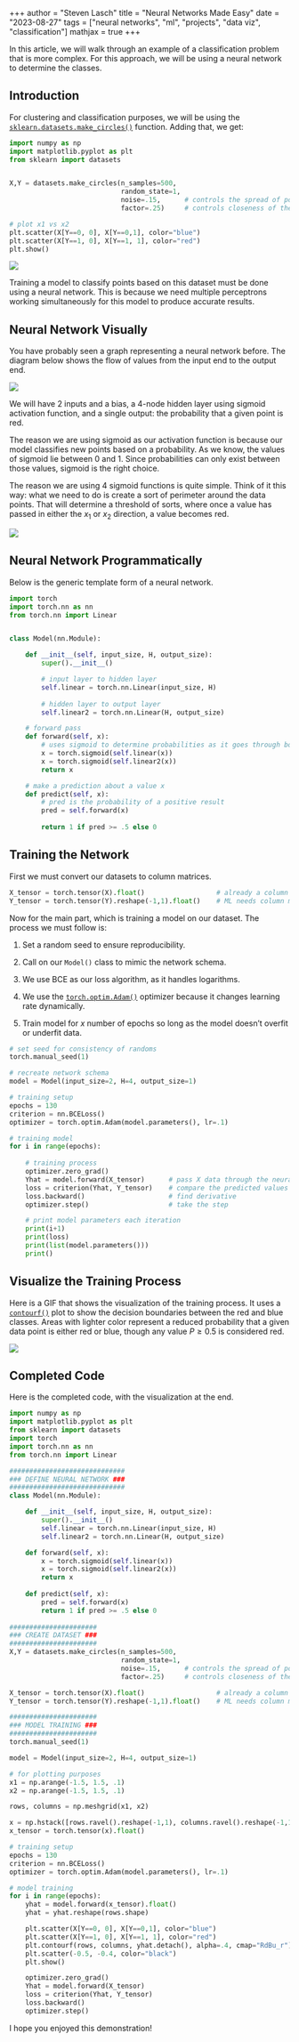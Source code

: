 +++ 
author = "Steven Lasch" 
title = "Neural Networks Made Easy" 
date = "2023-08-27" 
tags = ["neural networks", "ml", "projects", "data viz", "classification"] 
mathjax = true
+++

In this article, we will walk through an example of a classification problem that is more complex. For this approach, we will be using a neural network to determine the classes. 

## Introduction

For clustering and classification purposes, we will be using the [`sklearn.datasets.make_circles()`](https://scikit-learn.org/stable/modules/generated/sklearn.datasets.make_circles.html) function. Adding that, we get:

```python
import numpy as np
import matplotlib.pyplot as plt
from sklearn import datasets


X,Y = datasets.make_circles(n_samples=500,
                            random_state=1,
                            noise=.15,		# controls the spread of points
                            factor=.25)		# controls closeness of the circles

# plot x1 vs x2
plt.scatter(X[Y==0, 0], X[Y==0,1], color="blue")
plt.scatter(X[Y==1, 0], X[Y==1, 1], color="red")
plt.show()
```

<img src="/images/neural_network_example.png" />

Training a model to classify points based on this dataset must be done using a neural network. This is because we need multiple perceptrons working simultaneously for this model to produce accurate results.


## Neural Network Visually

You have probably seen a graph representing a neural network before. The diagram below shows the flow of values from the input end to the output end. 

<img src="/images/neural_net_graph.png" />


We will have 2 inputs and a bias, a 4-node hidden layer using sigmoid activation function, and a single output: the probability that a given point is red. 

The reason we are using sigmoid as our activation function is because our model classifies new points based on a probability. As we know, the values of sigmoid lie between 0 and 1. Since probabilities can only exist between those values, sigmoid is the right choice.

The reason we are using 4 sigmoid functions is quite simple. Think of it this way: what we need to do is create a sort of perimeter around the data points. That will determine a threshold of sorts, where once a value has passed in either the $x_1$ or $x_2$ direction, a value becomes red.

<img src="/images/neural_network_example_sigmoids.svg" />


## Neural Network Programmatically

Below is the generic template form of a neural network. 

```python
import torch
import torch.nn as nn
from torch.nn import Linear


class Model(nn.Module):

    def __init__(self, input_size, H, output_size):
        super().__init__()

        # input layer to hidden layer
        self.linear = torch.nn.Linear(input_size, H)
        
        # hidden layer to output layer
        self.linear2 = torch.nn.Linear(H, output_size)

    # forward pass
    def forward(self, x):
        # uses sigmoid to determine probabilities as it goes through both models
        x = torch.sigmoid(self.linear(x))
        x = torch.sigmoid(self.linear2(x))
        return x

    # make a prediction about a value x
    def predict(self, x): 
    	# pred is the probability of a positive result
        pred = self.forward(x) 
        
        return 1 if pred >= .5 else 0
```

## Training the Network

First we must convert our datasets to column matrices.

```python
X_tensor = torch.tensor(X).float()                  # already a column matrix
Y_tensor = torch.tensor(Y).reshape(-1,1).float()    # ML needs column matrices
```

Now for the main part, which is training a model on our dataset. The process we must follow is:

1. Set a random seed to ensure reproducibility.

2. Call on our `Model()` class to mimic the network schema.

3. We use BCE as our loss algorithm, as it handles logarithms.

4. We use the [`torch.optim.Adam()`](https://pytorch.org/docs/stable/generated/torch.optim.Adam.html) optimizer because it changes learning rate dynamically.
5. Train model for $x$ number of epochs so long as the model doesn’t overfit or underfit data.

```python
# set seed for consistency of randoms
torch.manual_seed(1)

# recreate network schema
model = Model(input_size=2, H=4, output_size=1)

# training setup
epochs = 130
criterion = nn.BCELoss()
optimizer = torch.optim.Adam(model.parameters(), lr=.1)

# training model
for i in range(epochs):
    
    # training process
    optimizer.zero_grad()
    Yhat = model.forward(X_tensor)		# pass X data through the neural network
    loss = criterion(Yhat, Y_tensor)	# compare the predicted values with actual Y values
    loss.backward()						# find derivative
    optimizer.step()					# take the step

    # print model parameters each iteration
    print(i+1)
    print(loss)
    print(list(model.parameters()))
    print()
```

## Visualize the Training Process

Here is a GIF that shows the visualization of the training process. It uses a [`contourf()`](https://matplotlib.org/stable/api/_as_gen/matplotlib.pyplot.contourf.html) plot to show the decision boundaries between the red and blue classes. Areas with lighter color represent a reduced probability that a given data point is either red or blue, though any value $P \ge 0.5$ is considered red.

<img src="/images/neural_network_example.gif" />

## Completed Code

Here is the completed code, with the visualization at the end.

```python
import numpy as np
import matplotlib.pyplot as plt
from sklearn import datasets
import torch
import torch.nn as nn
from torch.nn import Linear

#############################
### DEFINE NEURAL NETWORK ###
#############################
class Model(nn.Module):

    def __init__(self, input_size, H, output_size):
        super().__init__()
        self.linear = torch.nn.Linear(input_size, H)
        self.linear2 = torch.nn.Linear(H, output_size)

    def forward(self, x):
        x = torch.sigmoid(self.linear(x))
        x = torch.sigmoid(self.linear2(x))
        return x
    
    def predict(self, x): 
        pred = self.forward(x)
        return 1 if pred >= .5 else 0
    
######################
### CREATE DATASET ###
######################
X,Y = datasets.make_circles(n_samples=500,
                            random_state=1,
                            noise=.15,		# controls the spread of points
                            factor=.25)		# controls closeness of the circles

X_tensor = torch.tensor(X).float()                  # already a column matrix
Y_tensor = torch.tensor(Y).reshape(-1,1).float()    # ML needs column matrices

######################
### MODEL TRAINING ###
######################
torch.manual_seed(1)

model = Model(input_size=2, H=4, output_size=1)

# for plotting purposes
x1 = np.arange(-1.5, 1.5, .1)
x2 = np.arange(-1.5, 1.5, .1)

rows, columns = np.meshgrid(x1, x2)

x = np.hstack([rows.ravel().reshape(-1,1), columns.ravel().reshape(-1,1)])
x_tensor = torch.tensor(x).float()

# training setup
epochs = 130
criterion = nn.BCELoss()
optimizer = torch.optim.Adam(model.parameters(), lr=.1)

# model training
for i in range(epochs):
    yhat = model.forward(x_tensor).float()
    yhat = yhat.reshape(rows.shape)

    plt.scatter(X[Y==0, 0], X[Y==0,1], color="blue")
    plt.scatter(X[Y==1, 0], X[Y==1, 1], color="red")
    plt.contourf(rows, columns, yhat.detach(), alpha=.4, cmap="RdBu_r")
    plt.scatter(-0.5, -0.4, color="black")
    plt.show()

    optimizer.zero_grad()
    Yhat = model.forward(X_tensor)
    loss = criterion(Yhat, Y_tensor)
    loss.backward()
    optimizer.step()
```

I hope you enjoyed this demonstration!
